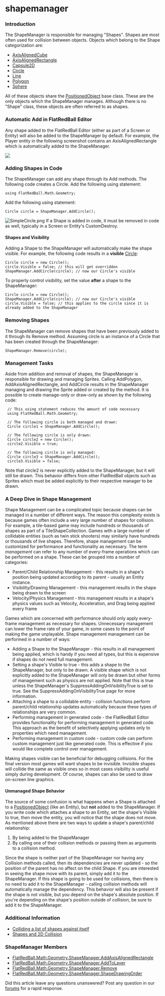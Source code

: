 # shapemanager

### Introduction

The ShapeManager is responsible for managing "Shapes". Shapes are most often used for collision between objects. Objects which belong to the Shape categorization are:

* [AxisAlignedCube](../../../../../../frb/docs/index.php)
* [AxisAlignedRectangle](../../../../../../frb/docs/index.php)
* [Capsule2D](../../../../../../frb/docs/index.php)
* [Circle](../../../../../../frb/docs/index.php)
* [Line](../../../../../../frb/docs/index.php)
* [Polygon](../../../../../../frb/docs/index.php)
* [Sphere](../../../../../../frb/docs/index.php)

All of these objects share the [PositionedObject](../../../../../../frb/docs/index.php) base class. These are the only objects which the ShapeManager manages. Although there is no "Shape" class, these objects are often referred to as shapes.

### Automatic Add in FlatRedBall Editor

Any shape added to the FlatRedBall Editor (either as part of a Screen or Entity) will also be added to the ShapeManager by default. For example, the Player entity in the following screenshot contains an AxisAlignedRectangle which is automatically added to the ShapeManager.

![](../../../../../../media/2023-01-img\_63bc1a57b884a.png)

### Adding Shapes in Code

The ShapeManager can add any shape through its Add methods. The following code creates a Circle. Add the following using statement:

```
using FlatRedBall.Math.Geometry;
```

Add the following using statement:

```
Circle circle = ShapeManager.AddCircle();
```

![SimpleCircle.png](../../../../../../media/migrated\_media-SimpleCircle.png) If a Shape is added in code, it must be removed in code as well, typically in a Screen or Entity's CustomDestroy.

#### Shapes and Visibility

Adding a Shape to the ShapeManager will automatically make the shape visible. For example, the following code results in a **visible** [Circle](../../../../../../frb/docs/index.php):

```
Circle circle = new Circle();
circle.Visible = false; // this will get overridden
ShapeManager.AddCircle(circle); // now our Circle's visible
```

To properly control visibility, set the value **after** a shape to the ShapeManager:

```
Circle circle = new Circle();
ShapeManager.AddCircle(circle); // now our Circle's visible
circle.Visible = false; // this applies to the circle since it is already added to the ShapeManager
```

### Removing Shapes

The ShapeManager can remove shapes that have been previously added to it through its Remove method. Assuming circle is an instance of a Circle that has been created through the ShapeManager:

```
ShapeManager.Remove(circle);
```

### Management Tasks

Aside from addition and removal of shapes, the ShapeManager is responsible for drawing and managing Sprites. Calling AddPolygon, AddAxisAlignedRectangle, and AddCircle results in the ShapeManager managing and drawing the Sprite added or created by the method. It is possible to create manage-only or draw-only as shown by the following code:

```
 // This using statement reduces the amount of code necessary
 using FlatRedBall.Math.Geometry;

 // The following circle is both managed and drawn:
 Circle circle1 = ShapeManager.AddCircle();

 // The following circle is only drawn:
 Circle circle2 = new Circle();
 circle2.Visible = true;

 // The following circle is only managed:
 Circle circle3 = ShapeManager.AddCircle();
 circle3.Visible = false;
```

Note that circle2 is never explicitly added to the ShapeManager, but it will still be drawn. This behavior differs from other FlatRedBall objects such as Sprites which must be added explicitly to their respective manager to be drawn.

### A Deep Dive in Shape Management

Shape Management can be a complicated topic because shapes can be managed in a number of different ways. The reason this complexity exists is because games often include a very large number of shapes for collision. For example, a tile-based game may include hundreds or thousands of shapes as part of a TileShapeCollection. Games with a large number of collidable entities (such as twin stick shooters) may similarly have hundreds or thousands of live shapes. Therefore, shape management can be customized for performance and functionality as necessary. The term _management_ can refer to any number of every-frame operations which can be performed on a shape. These can be grouped into a number of categories:

* Parent/Child Relationship Management - this results in a shape's position being updated according to its parent - usually an Entity instance.
* Visibility/Drawing Management - this management results in the shape being drawn to the screen
* Velocity/Physics Management - this management results in a shape's physics values such as Velocity, Acceleration, and Drag being applied every frame

Games which are concerned with performance should only apply every-frame management as necessary for shapes. Unnecessary management can lower the frame rate of your game, in some cases to the point of making the game unplayable. Shape management management can be performed in a number of ways:

* Adding a Shape to the ShapeManager - this results in all management being applied, which is handy if you need all types, but this is expensive if shapes do not need full management.
* Setting a shape's Visible to true - this adds a shape to the ShapeManager, but only to be drawn. A visible shape which is not explicitly added to the ShapeManager will only be drawn but other forms of management such as physics are not applied. Note that this is true unless the ShapeManager's SuppressAddingOnVisibilityTrue is set to true. See the SuppressAddingOnVisibilityTrue page for more information.
* Attaching a shape to a collidable entity - collision functions perform parent/child relationship updates automatically because these types of relationships are very common.
* Performing management in generated code - the FlatRedBall Editor provides functionality for performing management in generated code. This approach as the benefit of selectively applying updates only to properties which need management.
* Performing management in custom code - custom code can perform custom management just like generated code. This is effective if you would like complete control over management.

Making shapes visible can be beneficial for debugging collisions. For the final version most games will want shapes to be invisible. Invisible shapes will collide the same as visible ones so in most cases visibility is useful simply during development. Of course, shapes can also be used to draw on-screen line graphics. &#x20;

####

#### Unmanaged Shape Behavior

The source of some confusion is what happens when a Shape is attached to a [PositionedObject](../../../../../../frb/docs/index.php) (like an Entity), but **not** added to the ShapeManager. If you write code which attaches a shape to an Entity, set the shape's Visible to true, then move the entity, you will notice that the shape does not move. As mentioned above there are two ways to update a shape's parent/child relationship:

1. By being added to the ShapeManager
2. By calling one of their collision methods or passing them as arguments to a collision method.

Since the shape is neither part of the ShapeManager nor having any Collision methods called, then its dependencies are never updated - so the position of the parent has no affect on the child Shape. If you are interested in seeing the shape move with its parent, simply add it to the ShapeManager. If this shape is going to be used for collisions, then there is no need to add it to the ShapeManager - calling collision methods will automatically manage the dependency. This behavior will also be present if the shape is not visible, but you depend on the shape's absolute position. If you're depending on the shape's position outside of collision, be sure to add it to the ShapeManager.

### Additional Information

* [Colliding a list of shapes against itself](../../../../../../frb/docs/index.php)
* [Shapes and 2D Collision](../../../../../../frb/docs/index.php)

### ShapeManager Members

* [FlatRedBall.Math.Geometry.ShapeManager.AddAxisAlignedRectangle](../../../../../../frb/docs/index.php)
* [FlatRedBall.Math.Geometry.ShapeManager.AddToLayer](../../../../../../frb/docs/index.php)
* [FlatRedBall.Math.Geometry.ShapeManager.Remove](../../../../../../frb/docs/index.php)
* [FlatRedBall.Math.Geometry.ShapeManager.ShapeDrawingOrder](../../../../../../frb/docs/index.php)

Did this article leave any questions unanswered? Post any question in our [forums](../../../../../../frb/forum.md) for a rapid response.
